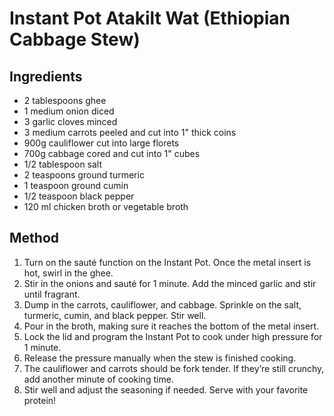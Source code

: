 # Instant Pot Atakilt Wat (Ethiopian Cabbage Stew)

## Ingredients

- 2 tablespoons ghee
- 1 medium onion diced
- 3 garlic cloves minced
- 3 medium carrots peeled and cut into 1" thick coins
- 900g cauliflower cut into large florets
- 700g cabbage cored and cut into 1" cubes
- 1/2 tablespoon salt
- 2 teaspoons ground turmeric
- 1 teaspoon ground cumin
- 1/2 teaspoon black pepper
- 120 ml chicken broth or vegetable broth

## Method

1. Turn on the sauté function on the Instant Pot. Once the metal insert is hot, swirl in the ghee.
2. Stir in the onions and sauté for 1 minute. Add the minced garlic and stir until fragrant.
3. Dump in the carrots, cauliflower, and cabbage. Sprinkle on the salt, turmeric, cumin, and black pepper. Stir well.
4. Pour in the broth, making sure it reaches the bottom of the metal insert.
5. Lock the lid and program the Instant Pot to cook under high pressure for 1 minute.
6. Release the pressure manually when the stew is finished cooking.
7. The cauliflower and carrots should be fork tender. If they’re still crunchy, add another minute of cooking time.
8. Stir well and adjust the seasoning if needed. Serve with your favorite protein!
